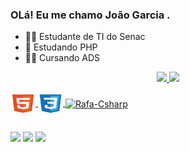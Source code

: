 ### OLá! Eu me chamo João Garcia .

- 👨‍💻 Estudante de TI do Senac
- 🌱 Estudando PHP
- 👨‍💻 Cursando ADS 


<div align="center">
  <a href="https://github.com/JoaoGarcia07">
  <img height="180em" src="https://github-readme-stats.vercel.app/api?username=JoaoGarcia07&show_icons=true&theme=radical&include_all_commits=true&count_private=true"/>
  <img height="180em" src="https://github-readme-stats.vercel.app/api/top-langs/?username=JoaoGarcia07&layout=compact&langs_count=7&theme=radical"/>
</div>

<div style="display: inline_block"><br>
 
  <img align="center" alt="Rafa-HTML" height="30" width="40" src="https://raw.githubusercontent.com/devicons/devicon/master/icons/html5/html5-original.svg">
  <img align="center" alt="Rafa-CSS" height="30" width="40" src="https://raw.githubusercontent.com/devicons/devicon/master/icons/css3/css3-original.svg">
  <img align="center" alt="Rafa-Csharp" height="30" width="40"  src="https://cdn.jsdelivr.net/gh/devicons/devicon/icons/php/php-plain.svg" >
  
  ##
 
 <div> 

  <a href="https://www.instagram.com/prestes.___/" target="_blank"><img src="https://img.shields.io/badge/-Instagram-%23E4405F?style=for-the-badge&logo=instagram&logoColor=white" target="_blank"></a>
  <a href = "mailto:joaovitorprestesgarcia@gmail.com"><img src="https://img.shields.io/badge/-Gmail-%23333?style=for-the-badge&logo=gmail&logoColor=white" target="_blank"></a>
  <a href="https://www.linkedin.com/in/jo%C3%A3o-vitor-prestes-garc%C3%ADa-3a573a233/" target="_blank"><img src="https://img.shields.io/badge/-LinkedIn-%230077B5?style=for-the-badge&logo=linkedin&logoColor=white" target="_blank"></a> 
 
</div>
